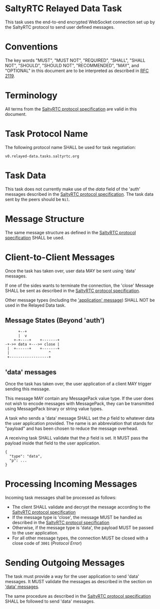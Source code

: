 # SaltyRTC Relayed Data Task

This task uses the end-to-end encrypted WebSocket connection set up by
the SaltyRTC protocol to send user defined messages.

# Conventions

The key words "MUST", "MUST NOT", "REQUIRED", "SHALL", "SHALL NOT",
"SHOULD", "SHOULD NOT", "RECOMMENDED", "MAY", and "OPTIONAL" in this
document are to be interpreted as described in
[RFC 2119](https://tools.ietf.org/html/rfc2119).

# Terminology

All terms from the [SaltyRTC protocol
specification](./Protocol.md#terminology) are valid in this document.

# Task Protocol Name

The following protocol name SHALL be used for task negotiation:

`v0.relayed-data.tasks.saltyrtc.org`

# Task Data

This task does not currently make use of the *data* field of the 'auth'
messages described in the [SaltyRTC protocol
specification](./Protocol.md#auth-message). The task data sent by the
peers should be `Nil`.

# Message Structure

The same message structure as defined in the [SaltyRTC protocol
specification](./Protocol.md#message-structure) SHALL be used.

# Client-to-Client Messages

Once the task has taken over, user data MAY be sent using 'data'
messages.

If one of the sides wants to terminate the connection, the 'close'
Message SHALL be sent as described in the [SaltyRTC protocol
specification](./Protocol.md#close-message).

Other message types (including the
['application' message](./Protocol.md#application-message))
SHALL NOT be used in the Relayed Data task.

## Message States (Beyond 'auth')

          +--+
          |  v
        +-+----+    +-------+
    -+->+ data +--->+ close |
     |  +------+    +-------+
     |                  ^
     +------------------+

## 'data' messages

Once the task has taken over, the user application of a client MAY
trigger sending this message.

This message MAY contain any MessagePack value type. If the user does
not wish to encode messages with MessagePack, they can be transmitted
using MessagePack binary or string value types.

A task who sends a 'data' message SHALL set the *p* field to whatever
data the user application provided. The name is an abbreviation that
stands for "payload" and has been chosen to reduce the message overhead.

A receiving task SHALL validate that the *p* field is set. It MUST pass
the payload inside that field to the user application.

```
{
  "type": "data",
  "p": ...
}
```

# Processing Incoming Messages

Incoming task messages shall be processed as follows:

* The client SHALL validate and decrypt the message according to the
  [SaltyRTC protocol specification](./Protocol.md#receiving-a-signalling-message)
* If the message type is 'close', the message MUST be handled as
  described in the
  [SaltyRTC protocol specification](./Protocol.md#close-message)
* Otherwise, if the message type is 'data', the payload MUST be passed
  to the user application.
* For all other message types, the connection MUST be closed with a
  close code of `3001` (*Protocol Error*)

# Sending Outgoing Messages

The task must provide a way for the user application to send 'data'
messages. It MUST validate the messages as described in the section on
['data' messages](#data-messages).

The same procedure as described in the [SaltyRTC protocol
specification](./Protocol.md#sending-a-signalling-message) SHALL be
followed to send 'data' messages.
